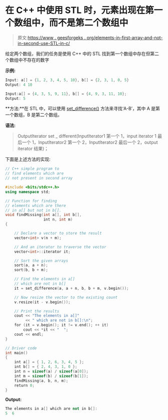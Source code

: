 # 在 C++ 中使用 STL 时，元素出现在第一个数组中，而不是第二个数组中

> 原文:[https://www . geesforgeks . org/elements-in-first-array-and-not-in-second-use-STL-in-c/](https://www.geeksforgeeks.org/elements-present-in-first-array-and-not-in-second-using-stl-in-c/)

给定两个数组，我们的任务是使用 C++ 中的 STL 找到第一个数组中存在但第二个数组中不存在的数字

**示例:**

```cpp
Input: a[] = {1, 2, 3, 4, 5, 10}, b[] = {2, 3, 1, 0, 5}
Output: 4 10

Input:a[] = {4, 3, 5, 9, 11}, b[] = {4, 9, 3, 11, 10};
Output: 5

```

**方法:**在 STL 中，可以使用 [set_difference()](https://www.geeksforgeeks.org/std-set_difference-in-cpp/) 方法来寻找‘A-B’，其中 A 是第一个数组，B 是第二个数组。

**语法:**

> OutputIterator set _ different(InputIterator1 第一个 1，input iterator 1 最后一个 1，InputIterator2 第一个 2，InputIterator2 最后一个 2，output iterator 结果)；

下面是上述方法的实现:

```cpp
// C++ simple program to
// find elements which are
// not present in second array

#include <bits/stdc++.h>
using namespace std;

// Function for finding
// elements which are there
// in a[] but not in b[].
void findMissing(int a[], int b[],
                 int n, int m)
{

    // Declare a vector to store the result
    vector<int> v(n + m);

    // And an iterator to traverse the vector
    vector<int>::iterator it;

    // Sort the given arrays
    sort(a, a + n);
    sort(b, b + m);

    // Find the elements in a[]
    // which are not in b[]
    it = set_difference(a, a + n, b, b + m, v.begin());

    // Now resize the vector to the existing count
    v.resize(it - v.begin());

    // Print the results
    cout << "The elements in a[]"
         << " which are not in b[]:\n";
    for (it = v.begin(); it != v.end(); ++ it)
        cout << *it << "  ";
    cout << endl;
}

// Driver code
int main()
{
    int a[] = { 1, 2, 6, 3, 4, 5 };
    int b[] = { 2, 4, 3, 1, 0 };
    int n = sizeof(a) / sizeof(a[0]);
    int m = sizeof(b) / sizeof(b[1]);
    findMissing(a, b, n, m);
    return 0;
}
```

**Output:**

```cpp
The elements in a[] which are not in b[]:
5  6

```